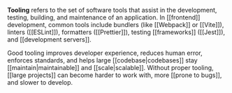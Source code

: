 **Tooling** refers to the set of software tools that assist in the development, testing, building, and maintenance of an application. In [[frontend]] development, common tools include bundlers (like [[Webpack]] or [[Vite]]), linters ([[ESLint]]), formatters ([[Prettier]]), testing [[frameworks]] ([[Jest]]), and [[development servers]].

Good tooling improves developer experience, reduces human error, enforces standards, and helps large [[codebase|codebases]] stay [[maintain|maintainable]] and [[scale|scalable]]. Without proper tooling, [[large projects]] can become harder to work with, more [[prone to bugs]], and slower to develop.